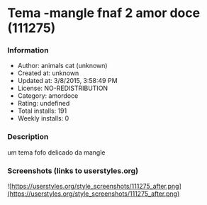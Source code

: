 # Tema -mangle fnaf 2 amor doce (111275)

### Information
- Author: animals cat (unknown)
- Created at: unknown
- Updated at: 3/8/2015, 3:58:49 PM
- License: NO-REDISTRIBUTION
- Category: amordoce
- Rating: undefined
- Total installs: 191
- Weekly installs: 0


### Description
um tema fofo delicado da mangle


### Screenshots (links to userstyles.org)
![https://userstyles.org/style_screenshots/111275_after.png](https://userstyles.org/style_screenshots/111275_after.png)


